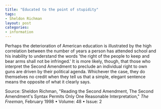 ```yaml
---
title: "Educated to the point of stupidity"
tags:
- Sheldon Richman
layout: post
categories:
- information
---
```


Perhaps the deterioration of American education is illustrated by the high correlation between the number of years a person has attended school and his inability to understand the words 'the right of the people to keep and bear arms shall not be infringed.' It is more likely, though, that those who interpret the Second Amendment to preclude an individual right to own guns are driven by their political agenda. Whichever the case, they do themselves no credit when they tell us that a simple, elegant sentence means the opposite of what it clearly says.

Source: Sheldon Richman, "Reading the Second Amendment, The Second Amendment's Syntax Permits Only One Reasonable Interpretation," *The Freeman,* February 1998 • Volume: 48 • Issue: 2
